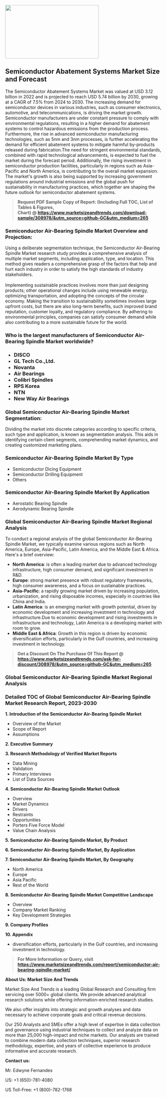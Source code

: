 <p><img class="alignnone size-medium wp-image-20088" src="https://ffe5etoiles.com/wp-content/uploads/2024/12/MST1-300x171.png" alt="" width="300" height="171" /></p><h2>Semiconductor Abatement Systems Market Size and Forecast</h2><p>The Semiconductor Abatement Systems Market was valued at USD 3.12 billion in 2022 and is projected to reach USD 5.74 billion by 2030, growing at a CAGR of 7.5% from 2024 to 2030. The increasing demand for semiconductor devices in various industries, such as consumer electronics, automotive, and telecommunications, is driving the market growth. Semiconductor manufacturers are under constant pressure to comply with environmental regulations, resulting in a higher demand for abatement systems to control hazardous emissions from the production process. Furthermore, the rise in advanced semiconductor manufacturing technologies, such as 5nm and 3nm processes, is further accelerating the demand for efficient abatement systems to mitigate harmful by-products released during fabrication.The need for stringent environmental standards, combined with rapid technological advancements, is expected to fuel the market during the forecast period. Additionally, the rising investment in semiconductor production facilities, particularly in regions such as Asia-Pacific and North America, is contributing to the overall market expansion. The market's growth is also being supported by increasing government regulations around industrial emissions and the global push for sustainability in manufacturing practices, which together are shaping the future outlook for semiconductor abatement systems.</p></p><blockquote id="" class=""><strong>Request PDF Sample Copy of Report: (Including Full TOC, List of Tables &amp; Figures, Chart)&nbsp;@&nbsp;<strong><a href="https://www.marketsizeandtrends.com/download-sample/308978/&utm_source=github-GC&utm_medium=265" target="_blank">https://www.marketsizeandtrends.com/download-sample/308978/&utm_source=github-GC&utm_medium=265</a></strong></strong></blockquote><h3 id="" class="">Semiconductor Air-Bearing Spindle Market&nbsp;Overview and Projection:</h3><p id="" class="">Using a deliberate segmentation technique, the Semiconductor Air-Bearing Spindle Market research study provides a comprehensive analysis of multiple market segments, including application, type, and location. This method gives readers a comprehensive grasp of the factors that help and hurt each industry in order to satisfy the high standards of industry stakeholders. <br /> <br />Implementing sustainable practices involves more than just designing products; other operational changes include using renewable energy, optimizing transportation, and adopting the concepts of the circular economy. Making the transition to sustainability sometimes involves large upfront costs, but there are also long-term benefits, such improved brand reputation, customer loyalty, and regulatory compliance. By adhering to environmental principles, companies can satisfy consumer demand while also contributing to a more sustainable future for the world.</p><h3 id="" class="">Who is the largest manufacturers of&nbsp;Semiconductor Air-Bearing Spindle Market worldwide?</h3><h3 class=""><p><ul><li>DISCO </li><li> GL Tech Co.,Ltd. </li><li> Novanta </li><li> Air Bearings </li><li> Colibri Spindles </li><li> RPS Korea </li><li> NTN </li><li> New Way Air Bearings</li></ul></p></h3><h3 id="" class="">Global&nbsp;Semiconductor Air-Bearing Spindle Market Segmentation:</h3><p id="" class="">Dividing the market into discrete categories according to specific criteria, such type and application, is known as segmentation analysis. This aids in identifying certain client segments, comprehending market dynamics, and creating customized marketing plans.</p><h3 id="" class="">Semiconductor Air-Bearing Spindle Market&nbsp;By Type</h3><p><p><ul><li>Semiconductor Dicing Equipment</li><li> Semiconductor Drilling Equipment</li><li> Others</p></li></ul></p></p><h3 id="" class="">Semiconductor Air-Bearing Spindle Market&nbsp;By Application</h3><p class=""><p><ul><li>Aerostatic Bearing Spindle</li><li> Aerodynamic Bearing Spindle</li></ul></p></p><h3 id="" class="">Global Semiconductor Air-Bearing Spindle Market Regional Analysis</h3><p id="" class="">To conduct a regional analysis of the global Semiconductor Air-Bearing Spindle Market, we typically examine various regions such as North America, Europe, Asia-Pacific, Latin America, and the Middle East &amp; Africa. Here's a brief overview:</p><ul><li><strong>North America</strong>: is often a leading market due to advanced technology infrastructure, high consumer demand, and significant investment in R&amp;D.</li><li><strong>Europe</strong>: strong market presence with robust regulatory frameworks, high consumer awareness, and a focus on sustainable practices.</li><li><strong>Asia-Pacific</strong>: a rapidly growing market driven by increasing population, urbanization, and rising disposable incomes, especially in countries like China and India.</li><li><strong>Latin America</strong>: is an emerging market with growth potential, driven by economic development and increasing investment in technology and infrastructure.Due to economic development and rising investments in infrastructure and technology, Latin America is a developing market with room to grow.</li><li><strong>Middle East &amp; Africa</strong>: Growth in this region is driven by economic diversification efforts, particularly in the Gulf countries, and increasing investment in technology.</li></ul><blockquote id="" class=""><strong>Get a Discount On The Purchase Of This Report @ <strong><a href="https://www.marketsizeandtrends.com/ask-for-discount/308978/&utm_source=github-GC&utm_medium=265" target="_blank">https://www.marketsizeandtrends.com/ask-for-discount/308978/&utm_source=github-GC&utm_medium=265</a></strong></strong></blockquote><h3 id="" class="">Global Semiconductor Air-Bearing Spindle Market Regional Analysis</h3><h3 id="" class="">Detailed TOC of Global Semiconductor Air-Bearing Spindle Market Research Report, 2023-2030</h3><p id="" class=""><strong>1. Introduction of the Semiconductor Air-Bearing Spindle Market</strong></p><ul><li>Overview of the Market</li><li>Scope of Report</li><li>Assumptions</li></ul><p id="" class=""><strong>2. Executive Summary</strong></p><p id="" class=""><strong>3. Research Methodology of Verified Market Reports</strong></p><ul><li>Data Mining</li><li>Validation</li><li>Primary Interviews</li><li>List of Data Sources</li></ul><p id="" class=""><strong>4. Semiconductor Air-Bearing Spindle Market Outlook</strong></p><ul><li>Overview</li><li>Market Dynamics</li><li>Drivers</li><li>Restraints</li><li>Opportunities</li><li>Porters Five Force Model</li><li>Value Chain Analysis</li></ul><p id="" class=""><strong>5. Semiconductor Air-Bearing Spindle Market, By Product</strong></p><p id="" class=""><strong>6. Semiconductor Air-Bearing Spindle Market, By Application</strong></p><p id="" class=""><strong>7. Semiconductor Air-Bearing Spindle Market, By Geography</strong></p><ul><li>North America</li><li>Europe</li><li>Asia Pacific</li><li>Rest of the World</li></ul><p id="" class=""><strong>8. Semiconductor Air-Bearing Spindle Market Competitive Landscape</strong></p><ul><li>Overview</li><li>Company Market Ranking</li><li>Key Development Strategies</li></ul><p id="" class=""><strong>9. Company Profiles</strong></p><p id="" class=""><strong>10. Appendix</strong></p><ul><li>diversification efforts, particularly in the Gulf countries, and increasing investment in technology.</li></ul><blockquote id="" class=""><strong>For More Information or Query, visit <strong><strong><a href="https://www.marketsizeandtrends.com/report/semiconductor-air-bearing-spindle-market/" target="_blank">https://www.marketsizeandtrends.com/report/semiconductor-air-bearing-spindle-market/</a></strong></strong></strong></blockquote><p id="" class=""><strong>About Us: Market Size And Trends</strong></p><p id="" class="">Market Size And Trends is a leading Global Research and Consulting firm servicing over 5000+ global clients. We provide advanced analytical research solutions while offering information-enriched research studies.</p><p id="" class="">We also offer insights into strategic and growth analyses and data necessary to achieve corporate goals and critical revenue decisions.</p><p id="" class="">Our 250 Analysts and SMEs offer a high level of expertise in data collection and governance using industrial techniques to collect and analyze data on more than 25,000 high-impact and niche markets. Our analysts are trained to combine modern data collection techniques, superior research methodology, expertise, and years of collective experience to produce informative and accurate research.</p><p id="" class=""><strong>Contact us:</strong></p><p id="" class="">Mr. Edwyne Fernandes</p><p id="" class="">US: +1 (650)-781-4080</p><p id="" class="">US Toll-Free: +1 (800)-782-1768</p>
